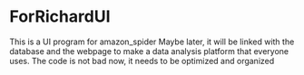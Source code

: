 # ForRichardUI

This is a UI program for amazon_spider
Maybe later, it will be linked with the database and the webpage to make a data analysis platform that everyone uses.
The code is not bad now, it needs to be optimized and organized
